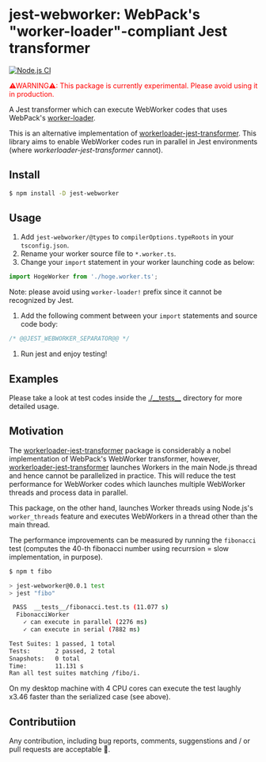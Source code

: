 jest-webworker: WebPack's "worker-loader"-compliant Jest transformer
====================================================================

[![Node.js CI](https://github.com/visvirial/jest-webworker/actions/workflows/node.js.yml/badge.svg)](https://github.com/visvirial/jest-webworker/actions/workflows/node.js.yml)

<span style="color:red">
	⚠WARNING⚠: This package is currently experimental. Please avoid using it in production.
</span>

A Jest transformer which can execute WebWorker codes that uses WebPack's
[worker-loader](https://github.com/webpack-contrib/worker-loader).

This is an alternative implementation of [workerloader-jest-transformer](https://github.com/astagi/workerloader-jest-transformer).
This library aims to enable WebWorker codes run in parallel in Jest environments (where *workerloader-jest-transformer* cannot).

Install
-------

```bash
$ npm install -D jest-webworker
```

Usage
-----

1. Add `jest-webworker/@types` to `compilerOptions.typeRoots` in your `tsconfig.json`.
1. Rename your worker source file to `*.worker.ts`.
1. Change your `import` statement in your worker launching code as below:
```ts
import HogeWorker from './hoge.worker.ts';
```
Note: please avoid using `worker-loader!` prefix since it cannot be recognized by Jest.
1. Add the following comment between your `import` statements and source code body:
```ts
/* @@JEST_WEBWORKER_SEPARATOR@@ */
```
1. Run jest and enjoy testing!

Examples
--------

Please take a look at test codes inside the [./\_\_tests\_\_](./__tests__) directory for more detailed usage.

Motivation
----------

The [workerloader-jest-transformer](https://github.com/astagi/workerloader-jest-transformer) package is considerably
a nobel implementation of WebPack's WebWorker transformer, however,
[workerloader-jest-transformer](https://github.com/astagi/workerloader-jest-transformer)
launches Workers in the main Node.js thread and hence cannot be parallelized in practice.
This will reduce the test performance for WebWorker codes which launches multiple WebWorker threads and process data in parallel.

This package, on the other hand, launches Worker threads using Node.js's `worker_threads` feature and
executes WebWorkers in a thread other than the main thread.

The performance improvements can be measured by running the `fibonacci` test
(computes the 40-th fibonacci number using recurrsion = slow implementation, in purpose).

```bash
$ npm t fibo 

> jest-webworker@0.0.1 test
> jest "fibo"

 PASS  __tests__/fibonacci.test.ts (11.077 s)
  FibonacciWorker
    ✓ can execute in parallel (2276 ms)
    ✓ can execute in serial (7882 ms)

Test Suites: 1 passed, 1 total
Tests:       2 passed, 2 total
Snapshots:   0 total
Time:        11.131 s
Ran all test suites matching /fibo/i.
```

On my desktop machine with 4 CPU cores can execute the test laughly x3.46 faster than the serialized case (see above).

Contributiion
-------------

Any contribution, including bug reports, comments, suggenstions and / or  pull requests are acceptable 🍻.


